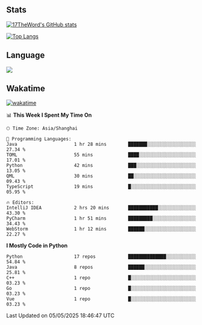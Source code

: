 ## Stats

[![17TheWord's GitHub stats](https://github-readme-stats.vercel.app/api?username=17TheWord&count_private=true&show_icons=true)](https://github.com/anuraghazra/github-readme-stats)

[![Top Langs](https://github-readme-stats.vercel.app/api/top-langs/?username=17TheWord&layout=compact&hide=html)](https://github.com/anuraghazra/github-readme-stats)

## Language

<img align="center" src="https://github-readme-stats-theword.vercel.app/api/wakatime?username=559772f0-9c03-4114-9e11-1b4b8b998e10&layout=compact&theme=dracula&hide_border=true">

## Wakatime

[![wakatime](https://wakatime.com/badge/user/559772f0-9c03-4114-9e11-1b4b8b998e10.svg)](https://wakatime.com/@559772f0-9c03-4114-9e11-1b4b8b998e10)

<!--START_SECTION:waka-->
📊 **This Week I Spent My Time On** 

```text
🕑︎ Time Zone: Asia/Shanghai

💬 Programming Languages: 
Java                     1 hr 28 mins        ███████░░░░░░░░░░░░░░░░░░   27.34 % 
TOML                     55 mins             ████░░░░░░░░░░░░░░░░░░░░░   17.01 % 
Python                   42 mins             ███░░░░░░░░░░░░░░░░░░░░░░   13.05 % 
QML                      30 mins             ██░░░░░░░░░░░░░░░░░░░░░░░   09.43 % 
TypeScript               19 mins             █░░░░░░░░░░░░░░░░░░░░░░░░   05.95 % 

🔥 Editors: 
IntelliJ IDEA            2 hrs 20 mins       ███████████░░░░░░░░░░░░░░   43.30 % 
PyCharm                  1 hr 51 mins        █████████░░░░░░░░░░░░░░░░   34.43 % 
WebStorm                 1 hr 12 mins        ██████░░░░░░░░░░░░░░░░░░░   22.27 % 
```

**I Mostly Code in Python** 

```text
Python                   17 repos            ██████████████░░░░░░░░░░░   54.84 % 
Java                     8 repos             ██████░░░░░░░░░░░░░░░░░░░   25.81 % 
C++                      1 repo              █░░░░░░░░░░░░░░░░░░░░░░░░   03.23 % 
Go                       1 repo              █░░░░░░░░░░░░░░░░░░░░░░░░   03.23 % 
Vue                      1 repo              █░░░░░░░░░░░░░░░░░░░░░░░░   03.23 % 
```




 Last Updated on 05/05/2025 18:46:47 UTC
<!--END_SECTION:waka-->
